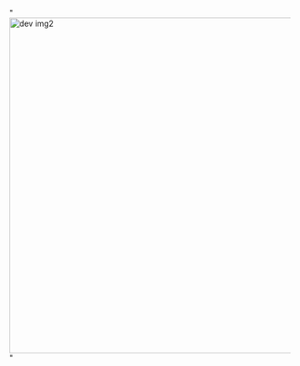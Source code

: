"<img width="1536" height="600" alt="dev img2" src="https://github.com/user-attachments/assets/e9f8d2c2-66ad-4d01-90f4-ba4946dca013"  alt="Profile banner"/>
"

<!--
**Aatir-hassan/Aatir-hassan** is a ✨ _special_ ✨ repository because its `README.md` (this file) appears on your GitHub profile.

Here are some ideas to get you started:

- 🔭 I’m currently working on ...
- 🌱 I’m currently learning ...
- 👯 I’m looking to collaborate on ...
- 🤔 I’m looking for help with ...
- 💬 Ask me about ...
- 📫 How to reach me: ...
- 😄 Pronouns: ...
- ⚡ Fun fact: ...
-->
